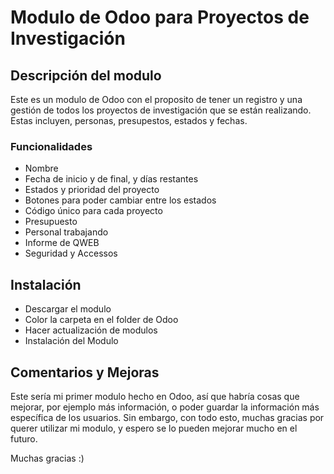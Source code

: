 # Modulo de Odoo para Proyectos de Investigación

## Descripción del modulo

Este es un modulo de Odoo con el proposito de tener un registro y una gestión de todos los proyectos de investigación que se están realizando. Estas incluyen, personas, presupestos, estados y fechas.

### Funcionalidades
- Nombre
- Fecha de inicio y de final, y días restantes
- Estados y prioridad del proyecto
- Botones para poder cambiar entre los estados
- Código único para cada proyecto
- Presupuesto
- Personal trabajando
- Informe de QWEB
- Seguridad y Accessos

## Instalación
- Descargar el modulo
- Color la carpeta en el folder de Odoo
- Hacer actualización de modulos
- Instalación del Modulo

## Comentarios y Mejoras
Este sería mi primer modulo hecho en Odoo, así que habría cosas que mejorar, por ejemplo más información, o poder guardar la información más específica de los usuarios. Sin embargo, con todo esto, muchas gracias por querer utilizar mi modulo, y espero se lo pueden mejorar mucho en el futuro.

Muchas gracias :)
